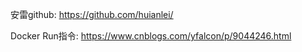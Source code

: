 安雷github:
  https://github.com/huianlei/

Docker Run指令:
https://www.cnblogs.com/yfalcon/p/9044246.html
